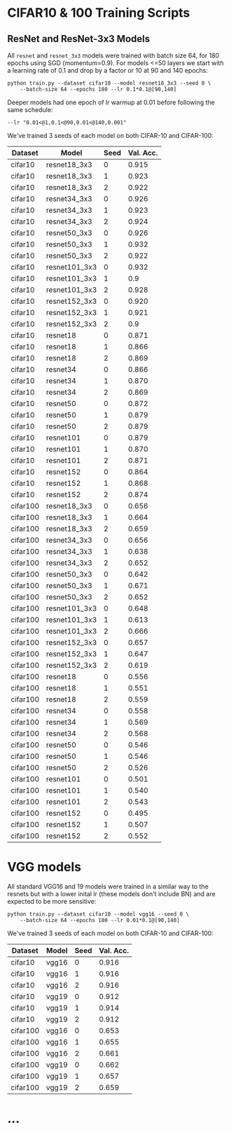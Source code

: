 # CIFAR10 & 100 Training Scripts

## ResNet and ResNet-3x3 Models
<a name="resnet"></a>

All `resnet` and `resnet_3x3` models were trained with batch size 64, for 
180 epochs using SGD (momentum=0.9). For models <=50 layers we start with a 
learning rate of 0.1 and drop by a factor or 10 at 90 and 140 epochs:

    python train.py --dataset cifar10 --model resnet18_3x3 --seed 0 \
        --batch-size 64 --epochs 180 --lr 0.1*0.1@[90,140]

Deeper models had one epoch of lr warmup at 0.01 before following the same 
schedule:
    
    --lr "0.01<@1,0.1<@90,0.01<@140,0.001"

We've trained 3 seeds of each model on both CIFAR-10 and CIFAR-100:

| Dataset  | Model         | Seed | Val. Acc. |
|----------|---------------|------|-----------|
| cifar10  | resnet18_3x3  | 0    | 0.915     |
| cifar10  | resnet18_3x3  | 1    | 0.923     |
| cifar10  | resnet18_3x3  | 2    | 0.922     |
| cifar10  | resnet34_3x3  | 0    | 0.926     |
| cifar10  | resnet34_3x3  | 1    | 0.923     |
| cifar10  | resnet34_3x3  | 2    | 0.924     |
| cifar10  | resnet50_3x3  | 0    | 0.926     |
| cifar10  | resnet50_3x3  | 1    | 0.932     |
| cifar10  | resnet50_3x3  | 2    | 0.922     |
| cifar10  | resnet101_3x3 | 0    | 0.932     |
| cifar10  | resnet101_3x3 | 1    | 0.9       |
| cifar10  | resnet101_3x3 | 2    | 0.928     |
| cifar10  | resnet152_3x3 | 0    | 0.920     |
| cifar10  | resnet152_3x3 | 1    | 0.921     |
| cifar10  | resnet152_3x3 | 2    | 0.9       |
| cifar10  | resnet18      | 0    | 0.871     |
| cifar10  | resnet18      | 1    | 0.866     |
| cifar10  | resnet18      | 2    | 0.869     |
| cifar10  | resnet34      | 0    | 0.866     |
| cifar10  | resnet34      | 1    | 0.870     |
| cifar10  | resnet34      | 2    | 0.869     |
| cifar10  | resnet50      | 0    | 0.872     |
| cifar10  | resnet50      | 1    | 0.879     |
| cifar10  | resnet50      | 2    | 0.879     |
| cifar10  | resnet101     | 0    | 0.879     |
| cifar10  | resnet101     | 1    | 0.870     |
| cifar10  | resnet101     | 2    | 0.871     |
| cifar10  | resnet152     | 0    | 0.864     |
| cifar10  | resnet152     | 1    | 0.868     |
| cifar10  | resnet152     | 2    | 0.874     |
| cifar100 | resnet18_3x3  | 0    | 0.656     |
| cifar100 | resnet18_3x3  | 1    | 0.664     |
| cifar100 | resnet18_3x3  | 2    | 0.659     |
| cifar100 | resnet34_3x3  | 0    | 0.656     |
| cifar100 | resnet34_3x3  | 1    | 0.638     |
| cifar100 | resnet34_3x3  | 2    | 0.652     |
| cifar100 | resnet50_3x3  | 0    | 0.642     |
| cifar100 | resnet50_3x3  | 1    | 0.671     |
| cifar100 | resnet50_3x3  | 2    | 0.652     |
| cifar100 | resnet101_3x3 | 0    | 0.648     |
| cifar100 | resnet101_3x3 | 1    | 0.613     |
| cifar100 | resnet101_3x3 | 2    | 0.666     |
| cifar100 | resnet152_3x3 | 0    | 0.657     |
| cifar100 | resnet152_3x3 | 1    | 0.647     |
| cifar100 | resnet152_3x3 | 2    | 0.619     |
| cifar100 | resnet18      | 0    | 0.556     |
| cifar100 | resnet18      | 1    | 0.551     |
| cifar100 | resnet18      | 2    | 0.559     |
| cifar100 | resnet34      | 0    | 0.558     |
| cifar100 | resnet34      | 1    | 0.569     |
| cifar100 | resnet34      | 2    | 0.568     |
| cifar100 | resnet50      | 0    | 0.546     |
| cifar100 | resnet50      | 1    | 0.546     |
| cifar100 | resnet50      | 2    | 0.526     |
| cifar100 | resnet101     | 0    | 0.501     |
| cifar100 | resnet101     | 1    | 0.540     |
| cifar100 | resnet101     | 2    | 0.543     |
| cifar100 | resnet152     | 0    | 0.495     |
| cifar100 | resnet152     | 1    | 0.507     |
| cifar100 | resnet152     | 2    | 0.552     |


# VGG models
<a name="vgg"></a>

All standard VGG16 and 19 models were trained in a similar way to the 
resnets but with a lower inital lr (these models don't include BN) and are 
expected to be more sensitive:

    python train.py --dataset cifar10 --model vgg16 --seed 0 \
        --batch-size 64 --epochs 180 --lr 0.01*0.1@[90,140]

We've trained 3 seeds of each model on both CIFAR-10 and CIFAR-100:

| Dataset   | Model | Seed | Val. Acc. |
|-----------|-------|------|-----------|
| cifar10   | vgg16 | 0    | 0.916     |
| cifar10   | vgg16 | 1    | 0.916     |
| cifar10   | vgg16 | 2    | 0.916     |
| cifar10   | vgg19 | 0    | 0.912     |
| cifar10   | vgg19 | 1    | 0.914     |
| cifar10   | vgg19 | 2    | 0.912     |
| cifar100  | vgg16 | 0    | 0.653     |
| cifar100  | vgg16 | 1    | 0.655     |
| cifar100  | vgg16 | 2    | 0.661     |
| cifar100  | vgg19 | 0    | 0.662     |
| cifar100  | vgg19 | 1    | 0.657     |
| cifar100  | vgg19 | 2    | 0.659     |

# ...